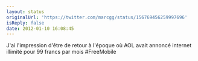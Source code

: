 ```yaml
---
layout: status
originalUrl: 'https://twitter.com/marcgg/status/156769456259997696'
isReply: false
date: 2012-01-10 16:08:45
---
```


J'ai l'impression d'être de retour à l'époque où AOL avait annoncé internet illimité pour 99 francs par mois #FreeMobile
